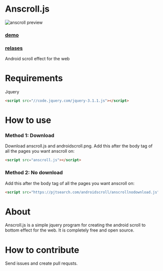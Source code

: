 # Anscroll.js
![anscroll preview](https://pjtsearch.com/androidscroll/anscrollpre.gif)

### [demo](https://pjtsearch.com/androidscroll "https://pjtsearch.com/androidscroll")
### [relases](https://github.com/pjtsearch/anscroll/releases "https://github.com/pjtsearch/anscroll/releases")

Android scroll effect for the web
# Requirements
Jquery
```html
<script src="//code.jquery.com/jquery-3.1.1.js"></script>
 ```  
# How to use
### Method 1: Download
Download anscroll.js and androidscroll.png.
Add this after the body tag of all the pages you want anscroll on:
```html
<script src="anscroll.js"></script>
```
### Method 2: No download
Add this after the body tag of all the pages you want anscroll on:
```html
<script src="https://pjtsearch.com/androidscroll/anscrollnodownload.js"></script>
```
# About
Anscroll.js is a simple jquery program for creating the android scroll to bottom effect for the web.  It is completely free and open source.

# How to contribute
Send issues and create pull requsts.
